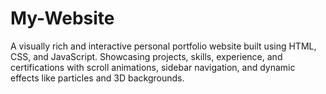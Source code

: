 # My-Website
A visually rich and interactive personal portfolio website built using HTML, CSS, and JavaScript. Showcasing projects, skills, experience, and certifications with scroll animations, sidebar navigation, and dynamic effects like particles and 3D backgrounds.
